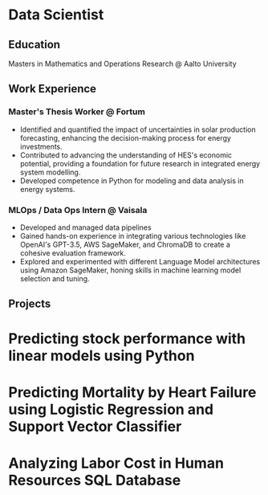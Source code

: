 # Data Scientist

## Education
Masters in Mathematics and Operations Research @ Aalto University

## Work Experience 
### Master's Thesis Worker @ Fortum
- Identified and quantified the impact of uncertainties in solar
production forecasting, enhancing the decision-making process
for energy investments.
- Contributed to advancing the understanding of HES's economic
potential, providing a foundation for future research in
integrated energy system modelling.
- Developed competence in
Python for modeling and data analysis in energy systems.

### MLOps / Data Ops Intern @ Vaisala
- Developed and managed data pipelines
- Gained hands-on experience in integrating various technologies
like OpenAI's GPT-3.5, AWS SageMaker, and ChromaDB to
create a cohesive evaluation framework.
- Explored and experimented with different Language Model
architectures using Amazon SageMaker, honing skills in machine
learning model selection and tuning.

## Projects
# Predicting stock performance with linear models using Python
# Predicting Mortality by Heart Failure using Logistic Regression and Support Vector Classifier
# Analyzing Labor Cost in Human Resources SQL Database
